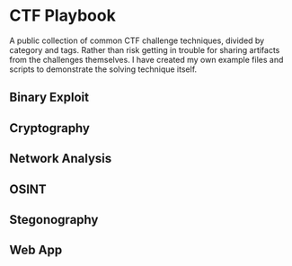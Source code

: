 # CTF Playbook
A public collection of common CTF challenge techniques, divided by category and tags. Rather than risk getting in trouble for sharing artifacts from the challenges themselves. I have created my own example files and scripts to demonstrate the solving technique itself.

## Binary Exploit

## Cryptography

## Network Analysis

## OSINT

## Stegonography

## Web App
